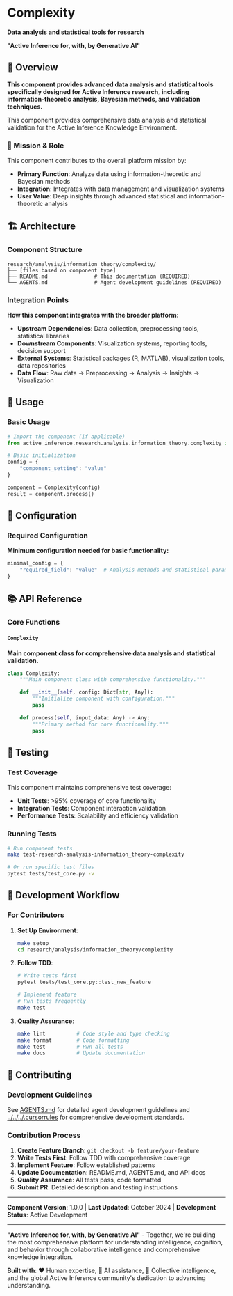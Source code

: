 # Complexity

**Data analysis and statistical tools for research**

**"Active Inference for, with, by Generative AI"**

## 📖 Overview

**This component provides advanced data analysis and statistical tools specifically designed for Active Inference research, including information-theoretic analysis, Bayesian methods, and validation techniques.**

This component provides comprehensive data analysis and statistical validation for the Active Inference Knowledge Environment.

### 🎯 Mission & Role

This component contributes to the overall platform mission by:

- **Primary Function**: Analyze data using information-theoretic and Bayesian methods
- **Integration**: Integrates with data management and visualization systems
- **User Value**: Deep insights through advanced statistical and information-theoretic analysis

## 🏗️ Architecture

### Component Structure

```
research/analysis/information_theory/complexity/
├── [files based on component type]
├── README.md               # This documentation (REQUIRED)
└── AGENTS.md               # Agent development guidelines (REQUIRED)
```

### Integration Points

**How this component integrates with the broader platform:**

- **Upstream Dependencies**: Data collection, preprocessing tools, statistical libraries
- **Downstream Components**: Visualization systems, reporting tools, decision support
- **External Systems**: Statistical packages (R, MATLAB), visualization tools, data repositories
- **Data Flow**: Raw data → Preprocessing → Analysis → Insights → Visualization

## 🚀 Usage

### Basic Usage

```python
# Import the component (if applicable)
from active_inference.research.analysis.information_theory.complexity import Complexity

# Basic initialization
config = {
    "component_setting": "value"
}

component = Complexity(config)
result = component.process()
```

## 🔧 Configuration

### Required Configuration

**Minimum configuration needed for basic functionality:**

```python
minimal_config = {
    "required_field": "value"  # Analysis methods and statistical parameters
}
```

## 📚 API Reference

### Core Functions

#### `Complexity`

**Main component class for comprehensive data analysis and statistical validation.**

```python
class Complexity:
    """Main component class with comprehensive functionality."""

    def __init__(self, config: Dict[str, Any]):
        """Initialize component with configuration."""
        pass

    def process(self, input_data: Any) -> Any:
        """Primary method for core functionality."""
        pass
```

## 🧪 Testing

### Test Coverage

This component maintains comprehensive test coverage:

- **Unit Tests**: >95% coverage of core functionality
- **Integration Tests**: Component interaction validation
- **Performance Tests**: Scalability and efficiency validation

### Running Tests

```bash
# Run component tests
make test-research-analysis-information_theory-complexity

# Or run specific test files
pytest tests/test_core.py -v
```

## 🔄 Development Workflow

### For Contributors

1. **Set Up Environment**:
   ```bash
   make setup
   cd research/analysis/information_theory/complexity
   ```

2. **Follow TDD**:
   ```bash
   # Write tests first
   pytest tests/test_core.py::test_new_feature

   # Implement feature
   # Run tests frequently
   make test
   ```

3. **Quality Assurance**:
   ```bash
   make lint          # Code style and type checking
   make format        # Code formatting
   make test          # Run all tests
   make docs          # Update documentation
   ```

## 🤝 Contributing

### Development Guidelines

See [AGENTS.md](AGENTS.md) for detailed agent development guidelines and [../../../.cursorrules](../../../.cursorrules) for comprehensive development standards.

### Contribution Process

1. **Create Feature Branch**: `git checkout -b feature/your-feature`
2. **Write Tests First**: Follow TDD with comprehensive coverage
3. **Implement Feature**: Follow established patterns
4. **Update Documentation**: README.md, AGENTS.md, and API docs
5. **Quality Assurance**: All tests pass, code formatted
6. **Submit PR**: Detailed description and testing instructions

---

**Component Version**: 1.0.0 | **Last Updated**: October 2024 | **Development Status**: Active Development

---

**"Active Inference for, with, by Generative AI"** - Together, we're building the most comprehensive platform for understanding intelligence, cognition, and behavior through collaborative intelligence and comprehensive knowledge integration.

**Built with**: ❤️ Human expertise, 🤖 AI assistance, 🧠 Collective intelligence, and the global Active Inference community's dedication to advancing understanding.
